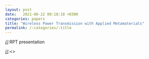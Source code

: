 ```yaml
---
layout: post
date:   2021-06-22 00:18:18 +0300
categories: papers
title: "Wireless Power Transmission with Applied Metamaterials"
permalink: /:categories/:title
---
```


[//]:RPT presentation

[//]:<View below or [click here]({{site.url}}{{site.baseurl}}/assets/pdf/EM2PresentationRPT.pdf)>

[//]:<<object data="{{ site.url }}/dev_site2/assets/pdf/EM2PresentationRPT.pdf" width="800" height="1000" type="application/pdf"></object>>
